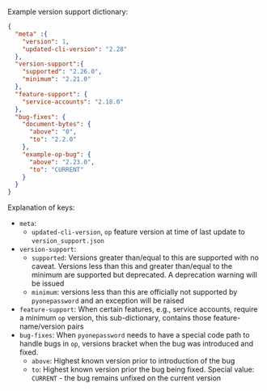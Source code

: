 Example version support dictionary:

```json
{
  "meta" :{
    "version": 1,
    "updated-cli-version": "2.28"
  },
  "version-support":{
    "supported": "2.26.0",
    "minimum": "2.21.0"
  },
  "feature-support": {
    "service-accounts": "2.18.0"
  },
  "bug-fixes": {
    "document-bytes": {
      "above": "0",
      "to": "2.2.0"
    },
    "example-op-bug": {
      "above": "2.23.0",
      "to": "CURRENT"
    }
  }
}
```

Explanation of keys:
- `meta`:
  - `updated-cli-version`, `op` feature version at time of last update to `version_support.json`
- `version-support`:
  - `supported`: Versions greater than/equal to this are supported with no caveat. Versions less than this and greater than/equal to the minimum are supported but deprecated. A deprecation warning will be issued
  - `minimum`: versions less than this are officially not supported by `pyonepassword` and an exception will be raised
- `feature-support`: When certain features, e.g., service accounts, require a minimum `op` version, this sub-dictionary, contains those feature-name/version pairs
- `bug-fixes`: When `pyonepassword` needs to have a special code path to handle bugs in `op`, versions bracket when the bug was introduced and fixed.
  - `above`: Highest known version prior to introduction of the bug
  - `to`: Highest known version prior the bug being fixed. Special value: `CURRENT` - the bug remains unfixed on the current version
